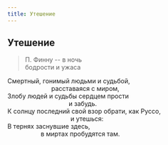 ```yaml
---
title: Утешение
---
```

## Утешение

> П. Финну -- в ночь\
> бодрости и ужаса

Смертный, гонимый людьми и судьбой,\
                         расставаяся с миром,\
Злобу людей и судьбы сердцем прости\
                                   и забудь.\
К солнцу последний свой взор обрати, как Руссо,\
                                    и утешься:\
В тернях заснувшие здесь,\
                   в миртах пробудятся там.